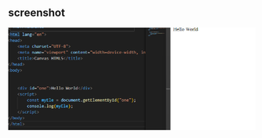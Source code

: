 ## screenshot

![input/output](../page_232_excercise_10.2/screenshot/Screenshot%202024-09-20%20151714.png)